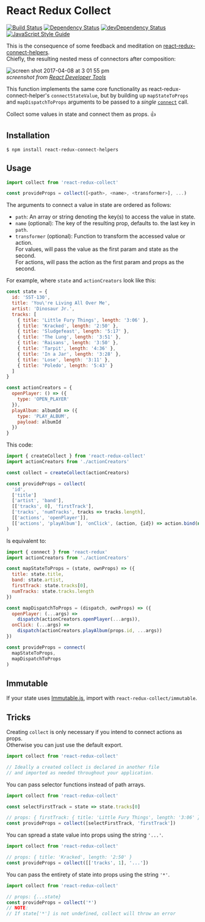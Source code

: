# React Redux Collect
[![Build Status](https://travis-ci.org/rongierlach/react-redux-collect.svg?branch=master)](https://travis-ci.org/rongierlach/react-redux-collect) [![Dependency Status](https://david-dm.org/rongierlach/react-redux-collect.svg)](https://david-dm.org/rongierlach/react-redux-collect) [![devDependency Status](https://david-dm.org/rongierlach/react-redux-collect/dev-status.svg)](https://david-dm.org/rongierlach/react-redux-collect#info=devDependencies) [![JavaScript Style Guide](https://img.shields.io/badge/code_style-standard-brightgreen.svg)](https://standardjs.com)  

This is the consequence of some feedback and meditation on [react-redux-connect-helpers](https://github.com/rongierlach/react-redux-connect-helpers).  
Chiefly, the resulting nested mess of connectors after composition:

![screen shot 2017-04-08 at 3 01 55 pm](https://cloud.githubusercontent.com/assets/4658359/24832048/0342a57a-1c6d-11e7-8462-aab689054e54.png)  
*screenshot from [React Developer Tools](https://chrome.google.com/webstore/detail/react-developer-tools/fmkadmapgofadopljbjfkapdkoienihi?hl=en)*

This function implements the same core functionality as react-redux-connect-helper's `connectStateValue`, but by building up `mapStateToProps` and `mapDispatchToProps` arguments to be passed to a _single_ [`connect`](https://github.com/reactjs/react-redux/blob/master/docs/api.md#connectmapstatetoprops-mapdispatchtoprops-mergeprops-options) call.  

Collect some values in state and connect them as props. :+1:

## Installation
`$ npm install react-redux-connect-helpers`

## Usage
```javascript
import collect from 'react-redux-collect'

const provideProps = collect([<path>, <name>, <transformer>], ...)
```  

The arguments to connect a value in state are ordered as follows:
* `path`: An array or string denoting the key(s) to access the value in state.
* `name` (optional): The key of the resulting prop, defaults to.
 the last key in `path`.
* `transformer` (optional): Function to transform the accessed value or action.  
For values, will pass the value as the first param and state as the second.  
For actions, will pass the action as the first param and props as the second.

For example, where `state` and `actionCreators` look like this:
```javascript
const state = {
  id: 'SST-130',
  title: 'You\'re Living All Over Me',
  artist: 'Dinosaur Jr.',
  tracks: [
    { title: 'Little Fury Things', length: '3:06' },
    { title: 'Kracked', length: '2:50' },
    { title: 'Sludgefeast', length: '5:17' },
    { title: 'The Lung', length: '3:51' },
    { title: 'Raisans', length: '3:50' },
    { title: 'Tarpit', length: '4:36' },
    { title: 'In a Jar', length: '3:28' },
    { title: 'Lose', length: '3:11' },
    { title: 'Poledo', length: '5:43' }
  ]
}

const actionCreators = {
  openPlayer: () => ({
    type: 'OPEN_PLAYER'
  }),
  playAlbum: albumId => ({
    type: 'PLAY_ALBUM',
    payload: albumId
  })
}
```
This code:
```javascript
import { createCollect } from 'react-redux-collect'
import actionCreators from './actionCreators'

const collect = createCollect(actionCreators)

const provideProps = collect(
  'id',
  ['title']
  ['artist', 'band'],
  [['tracks', 0], 'firstTrack'],
  ['tracks', 'numTracks', tracks => tracks.length],
  [['actions', 'openPlayer']],
  [['actions', 'playAlbum'], 'onClick', (action, {id}) => action.bind(null, id)]
)
```
Is equivalent to:
```javascript
import { connect } from 'react-redux'
import actionCreators from './actionCreators'

const mapStateToProps = (state, ownProps) => ({
  title: state.title,
  band: state.artist,
  firstTrack: state.tracks[0],
  numTracks: state.tracks.length
})

const mapDispatchToProps = (dispatch, ownProps) => ({
  openPlayer: (...args) =>
    dispatch(actionCreators.openPlayer(...args)),
  onClick: (...args) =>
    dispatch(actionCreators.playAlbum(props.id, ...args))
})

const provideProps = connect(
  mapStateToProps,
  mapDispatchToProps
)
```

## Immutable
If your state uses <a href="https://facebook.github.io/immutable-js/">Immutable.js</a>, import with `react-redux-collect/immutable`.

## Tricks

Creating `collect` is only necessary if you intend to connect actions as props.  
Otherwise you can just use the default export.
```javascript
import collect from 'react-redux-collect'

// Ideally a created collect is declared in another file
// and imported as needed throughout your application.
```

You can pass selector functions instead of path arrays.
```javascript
import collect from 'react-redux-collect'

const selectFirstTrack = state => state.tracks[0]

// props: { firstTrack: { title: 'Little Fury Things', length: '3:06' } }
const provideProps = collect([selectFirstTrack, 'firstTrack'])
```

You can spread a state value into props using the string `'...'`.
```javascript
import collect from 'react-redux-collect'

// props: { title: 'Kracked', length: '2:50' }
const provideProps = collect([['tracks', 1], '...'])
```

You can pass the entirety of state into props using the string `'*'`.
```javascript
import collect from 'react-redux-collect'

// props: {...state}
const provideProps = collect('*')
// NOTE:
// If state['*'] is not undefined, collect will throw an error
```
